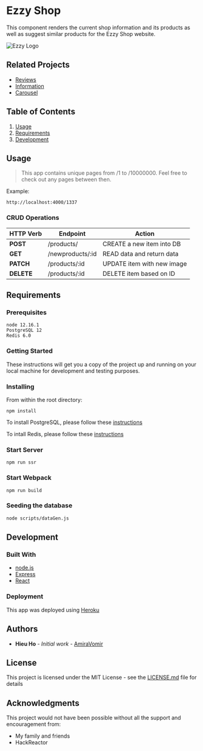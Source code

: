 # Ezzy Shop

This component renders the current shop information and its products as well as suggest similar products for the Ezzy Shop website.

![Ezzy Logo](https://i.imgur.com/skGy7Wf.png)


## Related Projects

  - [Reviews](https://github.com/Team-Sauron-SDC/shmetsy-reviews)
  - [Information](https://github.com/Team-Sauron-SDC/Shmetsy-Info-Service)
  - [Carousel](https://github.com/Team-Sauron-SDC/Shmetsy-carousel)

## Table of Contents

1. [Usage](#Usage)
1. [Requirements](#requirements)
1. [Development](#development)

## Usage

> This app contains unique pages from /1 to /10000000. Feel free to check out any pages between then. 

Example:
```
http://localhost:4000/1337
```

### CRUD Operations

| HTTP Verb |           Endpoint         |            Action            |
|-----------| -------------------------- | ---------------------------- |
| **POST**  |         /products/         |  CREATE a new item into DB   |
| **GET**   |       /newproducts/:id     |  READ data and return data   |
| **PATCH** |       /products/:id        |  UPDATE item with new image  |
| **DELETE**|       /products/:id        |  DELETE item based on ID     |

## Requirements

### Prerequisites

```
node 12.16.1
PostgreSQL 12
Redis 6.0
```

### Getting Started

These instructions will get you a copy of the project up and running on your local machine for development and testing purposes.

### Installing
From within the root directory:

```
npm install
```

To install PostgreSQL, please follow these [instructions](https://www.postgresql.org/download/linux/ubuntu/)

To intall Redis, please follow these [instructions](https://redis.io/download)

### Start Server

```
npm run ssr
```

### Start Webpack

```
npm run build
```

### Seeding the database

```sh
node scripts/dataGen.js
```
## Development

### Built With

* [node.js](https://nodejs.org/en/)
* [Express](https://expressjs.com/)
* [React](https://reactjs.org/)

### Deployment

This app was deployed using [Heroku](https://dashboard.heroku.com/)

## Authors

* **Hieu Ho** - *Initial work* - [AmiraVomir](https://github.com/AmiraVomir)

## License

This project is licensed under the MIT License - see the [LICENSE.md](LICENSE.md) file for details

## Acknowledgments

This project would not have been possible without all the support and encouragement from:

* My family and friends
* HackReactor
